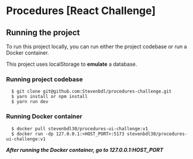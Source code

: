 # Procedures [React Challenge]

## Running the project

To run this project locally, you can run either the project codebase or run a Docker container.

This project uses localStorage to **emulate** a database.

### Running project codebase

```
  $ git clone git@github.com:Stevenbdl/procedures-challenge.git
  $ yarn install or npm install
  $ yarn run dev
```

### Running Docker container

```
  $ docker pull stevenbdl30/procedures-ui-challenge:v1
  $ docker run -dp 127.0.0.1:<HOST_PORT>:5173 stevenbdl30/procedures-ui-challenge:v1
```

***After running the Docker container, go to 127.0.0.1:HOST_PORT***
